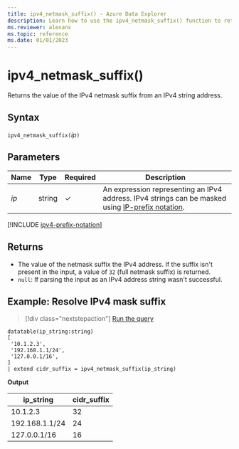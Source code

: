```yaml
---
title: ipv4_netmask_suffix() - Azure Data Explorer
description: Learn how to use the ipv4_netmask_suffix() function to return the value of the IPv4 netmask suffix from an IPv4 string address.
ms.reviewer: alexans
ms.topic: reference
ms.date: 01/01/2023
---
```

# ipv4_netmask_suffix()

Returns the value of the IPv4 netmask suffix from an IPv4 string address.

## Syntax

`ipv4_netmask_suffix(`*ip*`)`

## Parameters

| Name | Type | Required | Description |
|--|--|--|--|
|*ip*| string | &check;| An expression representing an IPv4 address. IPv4 strings can be masked using [IP-prefix notation](#ip-prefix-notation).|

[!INCLUDE [ipv4-prefix-notation](../../includes/ipv4-prefix-notation.md)]

## Returns

* The value of the netmask suffix the IPv4 address. If the suffix isn't present in the input, a value of `32` (full netmask suffix) is returned.
* `null`: If parsing the input as an IPv4 address string wasn't successful.

## Example: Resolve IPv4 mask suffix

> [!div class="nextstepaction"]
> <a href="https://dataexplorer.azure.com/clusters/help/databases/Samples?query=H4sIAAAAAAAAA0tJLAHCpJxUjcyC+OKSosy8dCsIpckVzaWgbmigZ6hnpGesrgPiWBrpGZpZAEUM9Y1MIEJG5noGQGiob2gGFIjlqlFIrShJzUtRSM5MKYovLk1Ly6xQsFXILCgzic9LLclNLM6GiiJs1AQAK1xCiYYAAAA=" target="_blank">Run the query</a>

```kusto
datatable(ip_string:string)
[
 '10.1.2.3',
 '192.168.1.1/24',
 '127.0.0.1/16',
]
| extend cidr_suffix = ipv4_netmask_suffix(ip_string)
```

**Output**

|ip_string|cidr_suffix|
|---|---|
|10.1.2.3|32|
|192.168.1.1/24|24|
|127.0.0.1/16|16|
